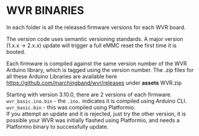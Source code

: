 # WVR BINARIES

In each folder is all the released firmware versions for each WVR board.

The version code uses semantic versioning standards. A major version (1.x.x -> 2.x.x) update will trigger a full eMMC reset the first time it is booted.

Each firmware is compiled against the same version number of the WVR Arduino library, which is tagged using the version number. The .zip files for all these Arduino Libraries are available here https://github.com/marchingband/wvr/releases under **assets** WVR.zip
  
Starting with version 3.10.0, there are 2 versions of each firmware.  
`wvr_basic.ino.bin` - the `.ino.` indicates it is compiled using Arduino CLI.  
`wvr_basic.bin` - this was compiled using Platformio.  
If you attempt an update and it is rejected, just try the other version, it is possible your WVR was initially flashed using Platformio, and needs a Platformio binary to successfully update.